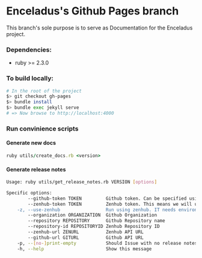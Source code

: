 # Enceladus's Github Pages branch

This branch's sole purpose is to serve as Documentation for the Enceladus project.

### Dependencies:
- ruby >= 2.3.0

### To build locally:
```bash
# In the root of the project
$> git checkout gh-pages
$> bundle install
$> bundle exec jekyll serve
# => Now browse to http://localhost:4000
```

### Run convinience scripts

#### Generate new docs
```ruby
ruby utils/create_docs.rb <version>
```

#### Generate release notes
```bash
Usage: ruby utils/get_release_notes.rb VERSION [options]

Specific options:
        --github-token TOKEN         Github token. Can be specified using environment variable GITHUB_TOKEN
        --zenhub-token TOKEN         Zenhub token. This means we will use Release object for release notes. You don't have to use --use-zenhub in case you use this. Can be specified using environment variable ZENHUB_TOKEN
    -z, --use-zenhub                 Run using zenhub. IT needs environment variable ZENHUB_TOKEN. If you use --zenhub-token option, you don't need to use this. This means we will use Release object for release notes.
        --organization ORGANIZATION  Github Organization
        --repository REPOSITORY      Github Repository name
        --repository-id REPOSITORYID Zenhub Repository ID
        --zenhub-url ZENURL          Zenhub API URL
        --github-url GITURL          Github API URL
    -p, --[no-]print-empty           Should Issue with no release notes comment be included in the output file
    -h, --help                       Show this message
```
